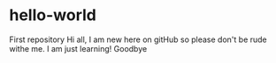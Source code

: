 # hello-world
First repository
Hi all,
I am new here on gitHub so please don't be rude withe me. I am just learning!
Goodbye
